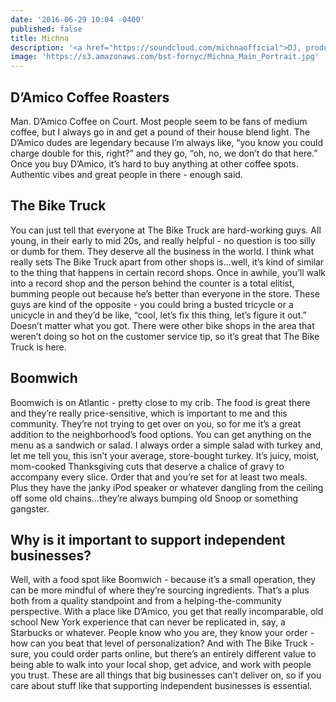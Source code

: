 ```yaml
---
date: '2016-06-29 10:04 -0400'
published: false
title: Michna
description: '<a href="https://soundcloud.com/michnaofficial">DJ, producer</a>'
image: 'https://s3.amazonaws.com/bst-fornyc/Michna_Main_Portrait.jpg'
---
```

## D’Amico Coffee Roasters

Man. D’Amico Coffee on Court. Most people seem to be fans of medium coffee, but I always go in and get a pound of their house blend light. The D’Amico dudes are legendary because I’m always like, “you know you could charge double for this, right?” and they go, “oh, no, we don’t do that here.” Once you buy D’Amico, it’s hard to buy anything at other coffee spots. Authentic vibes and great people in there - enough said.

## The Bike Truck

You can just tell that everyone at The Bike Truck are hard-working guys. All young, in their early to mid 20s, and really helpful - no question is too silly or dumb for them. They deserve all the business in the world. I think what really sets The Bike Truck apart from other shops is...well, it’s kind of similar to the thing that happens in certain record shops. Once in awhile, you’ll walk into a record shop and the person behind the counter is a total elitist, bumming people out because he’s better than everyone in the store. These guys are kind of the opposite - you could bring a busted tricycle or a unicycle in and they’d be like, “cool, let’s fix this thing, let’s figure it out.” Doesn’t matter what you got. There were other bike shops in the area that weren’t doing so hot on the customer service tip, so it’s great that The Bike Truck is here. 

## Boomwich

Boomwich is on Atlantic - pretty close to my crib. The food is great there and they’re really price-sensitive, which is important to me and this community. They’re not trying to get over on you, so for me it’s a great addition to the neighborhood’s food options. You can get anything on the menu as a sandwich or salad. I always order a simple salad with turkey and, let me tell you, this isn’t your average, store-bought turkey. It’s juicy, moist, mom-cooked Thanksgiving cuts that deserve a chalice of gravy to accompany every slice. Order that and you’re set for at least two meals. Plus they have the janky iPod speaker or whatever dangling from the ceiling off some old chains...they’re always bumping old Snoop or something gangster. 

## Why is it important to support independent businesses?

Well, with a food spot like Boomwich - because it’s a small operation, they can be more mindful of where they’re sourcing ingredients. That’s a plus both from a quality standpoint and from a helping-the-community perspective. With a place like D’Amico, you get that really incomparable, old school New York experience that can never be replicated in, say, a Starbucks or whatever. People know who you are, they know your order - how can you beat that level of personalization? And with The Bike Truck - sure, you could order parts online, but there’s an entirely different value to being able to walk into your local shop, get advice, and work with people you trust. These are all things that big businesses can’t deliver on, so if you care about stuff like that supporting independent businesses is essential.
